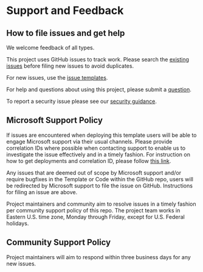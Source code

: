 # Support and Feedback

## How to file issues and get help  

We welcome feedback of all types.

This project uses GitHub issues to track work. Please search the [existing issues](https://github.com/Azure/missionlz/issues) before filing new issues to avoid duplicates.

For new issues, use the [issue templates](https://github.com/Azure/missionlz/issues/new/choose).

For help and questions about using this project, please submit a [question](https://github.com/Azure/missionlz/issues/new?assignees=&labels=question&template=question.md&title=).

To report a security issue please see our [security guidance](/SECURITY.md).

## Microsoft Support Policy  

If issues are encountered when deploying this template users will be able to engage Microsoft support via their usual channels. Please provide correlation IDs where possible when contacting support to enable us to investigate the issue effectively and in a timely fashion. For instruction on how to get deployments and correlation ID, please follow [this link](https://learn.microsoft.com/en-us/azure/azure-resource-manager/templates/deployment-history?tabs=azure-portal#get-deployments-and-correlation-id).

Any issues that are deemed out of scope by Microsoft support and/or require bugfixes in the Template or Code within the GitHub repo, users will be redirected by Microsoft support to file the issue on GitHub. Instructions for filing an issue are above.

Project maintainers and community aim to resolve issues in a timely fashion per community support policy of this repo. The project team works in Eastern U.S. time zone, Monday through Friday, except for U.S. Federal holidays.

## Community Support Policy

Project maintainers will aim to respond within three business days for any new issues.
